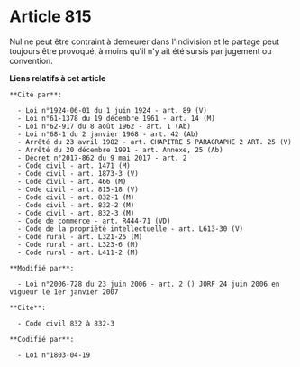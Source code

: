 # Article 815

Nul ne peut être contraint à demeurer dans l'indivision et le partage peut toujours être provoqué, à moins qu'il n'y ait été
sursis par jugement ou convention.

**Liens relatifs à cet article**

	**Cité par**:

	  - Loi n°1924-06-01 du 1 juin 1924 - art. 89 (V)
	  - Loi n°61-1378 du 19 décembre 1961 - art. 14 (M)
	  - Loi n°62-917 du 8 août 1962 - art. 1 (Ab)
	  - Loi n°68-1 du 2 janvier 1968 - art. 42 (Ab)
	  - Arrêté du 23 avril 1982 - art. CHAPITRE 5 PARAGRAPHE 2 ART. 25 (V)
	  - Arrêté du 20 décembre 1991 - art. Annexe, 25 (Ab)
	  - Décret n°2017-862 du 9 mai 2017 - art. 2
	  - Code civil - art. 1471 (M)
	  - Code civil - art. 1873-3 (V)
	  - Code civil - art. 466 (M)
	  - Code civil - art. 815-18 (V)
	  - Code civil - art. 832-1 (M)
	  - Code civil - art. 832-2 (M)
	  - Code civil - art. 832-3 (M)
	  - Code de commerce - art. R444-71 (VD)
	  - Code de la propriété intellectuelle - art. L613-30 (V)
	  - Code rural - art. L321-25 (M)
	  - Code rural - art. L323-6 (M)
	  - Code rural - art. L411-2 (M)

	**Modifié par**:

	  - Loi n°2006-728 du 23 juin 2006 - art. 2 () JORF 24 juin 2006 en vigueur le 1er janvier 2007

	**Cite**:

	  - Code civil 832 à 832-3

	**Codifié par**:

	  - Loi n°1803-04-19
